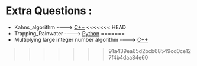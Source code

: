 # Extra Questions :

* Kahns_algorithm ----> [C++](/Code/C++/Kahns_algorithm.cpp)
<<<<<<< HEAD
* Trapping_Rainwater ----> [Python](/Code/Python/trapping_rainwater.py)
=======
* Multiplying large integer number algorithm ----> [C++](/Code/C++/Multiplying_large_integer_number.cpp)
>>>>>>> 91a439ea65d2bcb68549cd0ce127f4b4daa84e60
